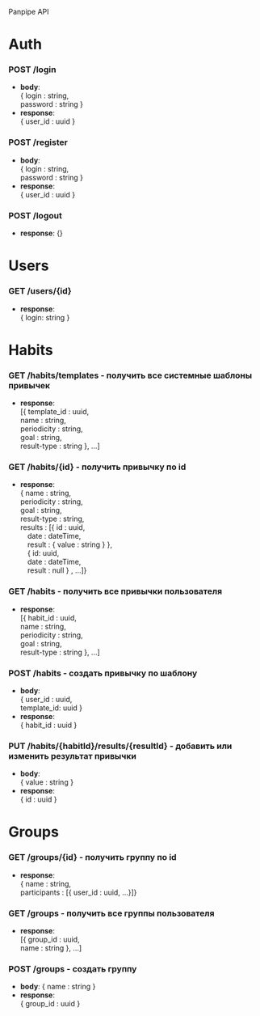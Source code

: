 Panpipe API

# Auth

### POST /login
- **body**:\
{ login : string,\
password : string  }
- **response**:\
{ user_id : uuid }

### POST /register
- **body**:\
{ login : string,\
password : string  }
- **response**:\
{ user_id : uuid }

### POST /logout
- **response**: {}

# Users
### GET /users/{id}
- **response**: \
{ login: string }

# Habits

### GET /habits/templates - получить все системные шаблоны привычек
- **response**:\
[{ template_id : uuid,\
name : string,\
periodicity : string,\
goal : string,\
result-type : string }, ...]

### GET /habits/{id} - получить привычку по id
- **response**:\
{ name : string,\
periodicity : string,\
goal : string,\
result-type : string,\
results : [{ id : uuid,\
&emsp;date : dateTime,\
&emsp;result : { value : string } }, \
&emsp;{ id: uuid,\
&emsp;date : dateTime,\
&emsp;result : null
} , ...]}

### GET /habits - получить все привычки пользователя
- **response**:\
[{ habit_id : uuid,\
name : string,\
periodicity : string,\
goal : string,\
result-type : string }, ...]

### POST /habits - создать привычку по шаблону
- **body**:\
{ user_id : uuid,\
template_id: uuid }
- **response**:\
{ habit_id : uuid }

### PUT /habits/{habitId}/results/{resultId} - добавить или изменить результат привычки
- **body**:\
{ value : string }
- **response**:\
{ id : uuid }  

# Groups

### GET /groups/{id} - получить группу по id
- **response**:\
{ name : string,\
participants : [{ user_id : uuid, ...}]}

### GET /groups - получить все группы пользователя
- **response**:\
[{ group_id : uuid,\
name : string }, ...]

### POST /groups - создать группу
- **body**: { name : string }
- **response**:\
{ group_id : uuid }
